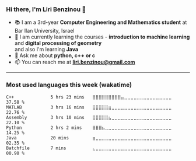 ### Hi there, I'm Liri Benzinou 👋

<!--
**Liri-Be/Liri-Be** is a ✨ _special_ ✨ repository because its `README.md` (this file) appears on your GitHub profile.

Here are some ideas to get you started:

- 🔭 I’m currently working on ...
- 🌱 I’m currently learning ...
- 👯 I’m looking to collaborate on ...
- 🤔 I’m looking for help with ...
- 💬 Ask me about ...
- 📫 How to reach me: ...
- 😄 Pronouns: ...
- ⚡ Fun fact: ...
-->
- 📚 I am a 3rd-year **Computer Engineering and Mathematics student** at Bar Ilan University, Israel
- 🌱 I am currently learning the courses - **introduction to machine learning** and **digital processing of geometry**  
           and also I'm learning **Java**
- 💬 Ask me about **python, c++ or c**
- 📫 You can reach me at **liri.benzinou@gmail.com**

------------------
### Most used languages this week (wakatime)
<!--START_SECTION:waka-->

```text
C++              5 hrs 23 mins   ⣿⣿⣿⣿⣿⣿⣿⣿⣿⣤⣀⣀⣀⣀⣀⣀⣀⣀⣀⣀⣀⣀⣀⣀⣀   37.58 %
MATLAB           3 hrs 16 mins   ⣿⣿⣿⣿⣿⣶⣀⣀⣀⣀⣀⣀⣀⣀⣀⣀⣀⣀⣀⣀⣀⣀⣀⣀⣀   22.76 %
Assembly         3 hrs 10 mins   ⣿⣿⣿⣿⣿⣦⣀⣀⣀⣀⣀⣀⣀⣀⣀⣀⣀⣀⣀⣀⣀⣀⣀⣀⣀   22.10 %
Python           2 hrs 2 mins    ⣿⣿⣿⣦⣀⣀⣀⣀⣀⣀⣀⣀⣀⣀⣀⣀⣀⣀⣀⣀⣀⣀⣀⣀⣀   14.25 %
Java             20 mins         ⣶⣀⣀⣀⣀⣀⣀⣀⣀⣀⣀⣀⣀⣀⣀⣀⣀⣀⣀⣀⣀⣀⣀⣀⣀   02.35 %
Batchfile        7 mins          ⣄⣀⣀⣀⣀⣀⣀⣀⣀⣀⣀⣀⣀⣀⣀⣀⣀⣀⣀⣀⣀⣀⣀⣀⣀   00.90 %
```

<!--END_SECTION:waka-->
<!--
### Most used languages on github's public repositories
<p><img align="left" src="https://github-readme-stats.vercel.app/api/top-langs?username=liri-be&show_icons=true&locale=en&layout=compact&theme=dark&hide_title=false" alt="liri-be" /></p>
-->
